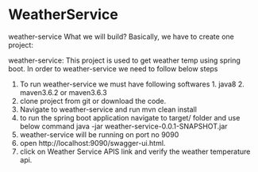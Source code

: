 # WeatherService
weather-service
What we will build? Basically, we have to create one project:

weather-service: This project is used to get weather temp using spring boot.
In order to weather-service we need to follow below steps

1. To run weather-service we must have following softwares 1. java8 2. maven3.6.2 or maven3.6.3
2. clone project from git or download the code.
3. Navigate to weather-service and run mvn clean install
4. to run the spring boot application navigate to target/ folder and use below command java -jar weather-service-0.0.1-SNAPSHOT.jar
5. weather-service will be running on port no 9090
6. open http://localhost:9090/swagger-ui.html.
7. click on Weather Service APIS link and verify the weather temperature api.
